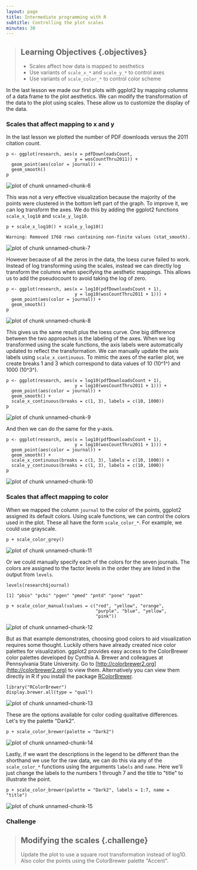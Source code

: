 ```yaml
---
layout: page
title: Intermediate programming with R
subtitle: Controlling the plot scales
minutes: 30
---
```




> ## Learning Objectives {.objectives}
>
> * Scales affect how data is mapped to aesthetics
> * Use variants of `scale_x_*` and `scale_y_*` to control axes
> * Use variants of `scale_color_*` to control color scheme

In the last lesson we made our first plots with ggplot2 by mapping columns of a data frame to the plot aesthetics.
We can modify the transformation of the data to the plot using scales.
These allow us to customize the display of the data.










### Scales that affect mapping to x and y

In the last lesson we plotted the number of PDF downloads versus the 2011 citation count.


~~~{.r}
p <- ggplot(research, aes(x = pdfDownloadsCount,
                          y = wosCountThru2011)) +
  geom_point(aes(color = journal)) +
  geom_smooth()
p
~~~

<img src="fig/16-ggplot2-scales-unnamed-chunk-6-1.png" title="plot of chunk unnamed-chunk-6" alt="plot of chunk unnamed-chunk-6" style="display: block; margin: auto;" />

This was not a very effective visualization because the majority of the points were clustered in the bottom left part of the graph.
To improve it, we can log transform the axes.
We do this by adding the ggplot2 functions `scale_x_log10` and `scale_y_log10`.


~~~{.r}
p + scale_x_log10() + scale_y_log10()
~~~



~~~{.error}
Warning: Removed 1768 rows containing non-finite values (stat_smooth).

~~~

<img src="fig/16-ggplot2-scales-unnamed-chunk-7-1.png" title="plot of chunk unnamed-chunk-7" alt="plot of chunk unnamed-chunk-7" style="display: block; margin: auto;" />

However because of all the zeros in the data, the loess curve failed to work.
Instead of log transforming using the scales, instead we can directly log transform the columns when specifying the aesthetic mappings.
This allows us to add the pseudocount to avoid taking the log of zero.


~~~{.r}
p <- ggplot(research, aes(x = log10(pdfDownloadsCount + 1),
                          y = log10(wosCountThru2011 + 1))) +
  geom_point(aes(color = journal)) +
  geom_smooth()
p
~~~

<img src="fig/16-ggplot2-scales-unnamed-chunk-8-1.png" title="plot of chunk unnamed-chunk-8" alt="plot of chunk unnamed-chunk-8" style="display: block; margin: auto;" />

This gives us the same result plus the loess curve.
One big difference between the two approaches is the labeling of the axes.
When we log transformed using the scale functions, the axis labels were automatically updated to reflect the transformation.
We can manually update the axis labels using `scale_x_continuous`.
To mimic the axes of the earlier plot, we create breaks 1 and 3 which correspond to data values of 10 (10^1^) and 1000 (10^3^).


~~~{.r}
p <- ggplot(research, aes(x = log10(pdfDownloadsCount + 1),
                          y = log10(wosCountThru2011 + 1))) +
  geom_point(aes(color = journal)) +
  geom_smooth() +
  scale_x_continuous(breaks = c(1, 3), labels = c(10, 1000))
p
~~~

<img src="fig/16-ggplot2-scales-unnamed-chunk-9-1.png" title="plot of chunk unnamed-chunk-9" alt="plot of chunk unnamed-chunk-9" style="display: block; margin: auto;" />

And then we can do the same for the y-axis.


~~~{.r}
p <- ggplot(research, aes(x = log10(pdfDownloadsCount + 1),
                          y = log10(wosCountThru2011 + 1))) +
  geom_point(aes(color = journal)) +
  geom_smooth() +
  scale_x_continuous(breaks = c(1, 3), labels = c(10, 1000)) +
  scale_y_continuous(breaks = c(1, 3), labels = c(10, 1000))
p
~~~

<img src="fig/16-ggplot2-scales-unnamed-chunk-10-1.png" title="plot of chunk unnamed-chunk-10" alt="plot of chunk unnamed-chunk-10" style="display: block; margin: auto;" />

### Scales that affect mapping to color

When we mapped the column `journal` to the color of the points, ggplot2 assigned its default colors.
Using scale functions, we can control the colors used in the plot.
These all have the form `scale_color_*`.
For example, we could use grayscale.


~~~{.r}
p + scale_color_grey()
~~~

<img src="fig/16-ggplot2-scales-unnamed-chunk-11-1.png" title="plot of chunk unnamed-chunk-11" alt="plot of chunk unnamed-chunk-11" style="display: block; margin: auto;" />

Or we could manually specify each of the colors for the seven journals.
The colors are assigned to the factor levels in the order they are listed in the output from `levels`.


~~~{.r}
levels(research$journal)
~~~



~~~{.output}
[1] "pbio" "pcbi" "pgen" "pmed" "pntd" "pone" "ppat"

~~~



~~~{.r}
p + scale_color_manual(values = c("red", "yellow", "orange",
                                  "purple", "blue", "yellow",
                                  "pink"))
~~~

<img src="fig/16-ggplot2-scales-unnamed-chunk-12-1.png" title="plot of chunk unnamed-chunk-12" alt="plot of chunk unnamed-chunk-12" style="display: block; margin: auto;" />

But as that example demonstrates, choosing good colors to aid visualization requires some thought.
Luckily others have already created nice color palettes for visualization.
ggplot2 provides easy access to the ColorBrewer color palettes developed by Cynthia A. Brewer and colleagues at Pennsylvania State University.
Go to [http://colorbrewer2.org](http://colorbrewer2.org) to view them.
Alternatively you can view them directly in R if you install the package [RColorBrewer](https://cran.r-project.org/web/packages/RColorBrewer/index.html).


~~~{.r}
library("RColorBrewer")
display.brewer.all(type = "qual")
~~~

<img src="fig/16-ggplot2-scales-unnamed-chunk-13-1.png" title="plot of chunk unnamed-chunk-13" alt="plot of chunk unnamed-chunk-13" style="display: block; margin: auto;" />

These are the options available for color coding qualitative differences.
Let's try the palette "Dark2".


~~~{.r}
p + scale_color_brewer(palette = "Dark2")
~~~

<img src="fig/16-ggplot2-scales-unnamed-chunk-14-1.png" title="plot of chunk unnamed-chunk-14" alt="plot of chunk unnamed-chunk-14" style="display: block; margin: auto;" />

Lastly, if we want the descriptions in the legend to be different than the shorthand we use for the raw data, we can do this via any of the `scale_color_*` functions using the arguments `labels` and `name`.
Here we'll just change the labels to the numbers 1 through 7 and the title to "title" to illustrate the point.


~~~{.r}
p + scale_color_brewer(palette = "Dark2", labels = 1:7, name = "title")
~~~

<img src="fig/16-ggplot2-scales-unnamed-chunk-15-1.png" title="plot of chunk unnamed-chunk-15" alt="plot of chunk unnamed-chunk-15" style="display: block; margin: auto;" />

### Challenge

> ## Modifying the scales {.challenge}
>
> Update the plot to use a square root transformation instead of log10.
> Also color the points using the ColorBrewer palette "Accent".


